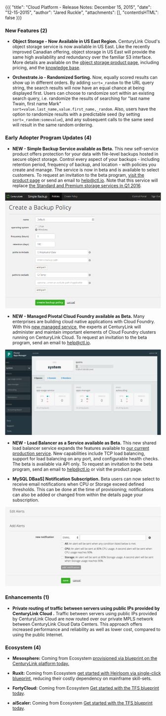 {{{
"title": "Cloud Platform - Release Notes: December 15, 2015",
"date": "12-15-2015",
"author": "Jared Ruckle",
"attachments": [],
"contentIsHTML": false
}}}

### New Features (2)

* __Object Storage - Now Available in US East Region.__ CenturyLink Cloud's object storage service is now available in US East. Like the recently improved Canadian offering, object storage in US East will provide the same high availability and redundancy over the familiar S3 interface. More details are available on the [object storage product page](https://www.ctl.io/object-storage/), including pricing, and the [knowledge base](https://www.ctl.io/knowledge-base/object-storage).

* __Orchestrate.io - Randomized Sorting.__ Now, equally scored results can show up in different orders. By adding `sort=_random` to the URL query string, the search results will now have an equal chance at being displayed first. Users can choose to randomize sort within an existing search query, i.e. randomize the results of searching for "last name Twain, first name Mark" `sort=value.last_name,value.first_name,_random`. Also, users have the option to randomize results with a predictable seed (by setting `sort=_random:somevalue`), and any subsequent calls to the same seed will result in the same random ordering.

### Early Adopter Program Updates (4)

* __NEW - Simple Backup Service available as Beta.__ This new self-service product offers protection for your data with file-level backups hosted in secure object storage. Control every aspect of your backups - including retention period, frequency of backup, and location - with policies you create and manage. The service is now in beta and is available to select customers. To request an invitation to the beta program, [visit the product page](https://www.ctl.io/simple-backup-service/) or send an email to [help@ctl.io](mailto:help@ctl.io). Note that this service will replace [the Standard and Premium storage services in Q1 2016](https://www.ctl.io/knowledge-base/support/backup-service-changes-faq/).

![Simple Backup Service Policy](../images/2015-12-15_simplebackup.png)

* __NEW - Managed Pivotal Cloud Foundry available as Beta.__ Many enterprises are building cloud native applications with Cloud Foundry. With this [new managed service](https://www.ctl.io/managed-services/pivotal-cloud-foundry/), the experts at CenturyLink will administer and maintain important elements of Cloud Foundry clusters running on CenturyLink Cloud. To request an invitation to the beta program, send an email to [help@ctl.io](mailto:help@ctl.io).

![Cloud Foundry AppManager](../images/2015-12-15_managedpcf.png)

* __NEW - Load Balancer as a Service available as Beta.__ This new shared load balancer service expands the features available to [our current production service](https://www.ctl.io/load-balancing/). New capabilities include TCP load balancing, support for load balancing on any port, and configurable health checks. The beta is available via API only. To request an invitation to the beta program, send an email to [help@ctl.io](mailto:help@ctl.io) or visit the product page.

* __MySQL DBaaS] Notification Subscription.__ Beta users can now select to receive email notifications when CPU or Storage exceed defined thresholds. This can be done at the time of provisioning; notifications can also be added or changed from within the details page your subscription.

![MySQL Notifications](../images/2015-12-15_mysql.png)

### Enhancements (1)

* __Private routing of traffic between servers using public IPs provided by CenturyLink Cloud .__ Traffic between servers using public IPs provided by CenturyLink Cloud are now routed over our private MPLS network between CenturyLink Cloud Data Centers. This approach offers increased performance and reliability as well as lower cost, compared to using the public Internet.

### Ecosystem (4)

* __Mesosphere:__ Coming from Ecosystem [provisioned via blueprint on the CenturyLink platform today.](https://www.ctl.io/knowledge-base/ecosystem-partners/marketplace-guides/getting-started-with-mesosphere/)

* __Ruxit:__ Coming from Ecosystem [get started with Heirloom via single-click blueprint](https://www.ctl.io/knowledge-base/ecosystem-partners/marketplace-guides/getting-started-with-ruxit/), reducing their costly dependency on mainframe skill-sets.

* __FortyCloud:__ Coming from Ecosystem [Get started with the TFS blueprint today](https://www.ctl.io/knowledge-base/ecosystem-partners/marketplace-guides/getting-started-with-fortycloud/).

* __aiScaler:__ Coming from Ecosystem [Get started with the TFS blueprint today](https://www.ctl.io/knowledge-base/ecosystem-partners/marketplace-guides/getting-started-with-aiscaler/).
